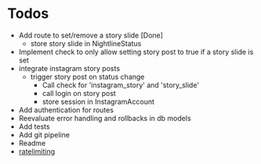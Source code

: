 # Todos
* Add route to set/remove a story slide [Done]
    * store story slide in NightlineStatus
* Implement check to only allow setting story post to true if a story slide is set
* integrate instagram story posts
    * trigger story post on status change
        * Call check for 'instagram_story' and 'story_slide'
        * call login on story post
        * store session in InstagramAccount
* Add authentication for routes
* Reevaluate error handling and rollbacks in db models
* Add tests
* Add git pipeline
* Readme
* [ratelimiting](https://flask-limiter.readthedocs.io/en/stable/)